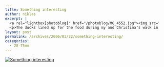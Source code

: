 ```yaml
---
title: Something interesting
author: niklas
excerpt: |
  <a rel="lightbox[photoblog]" href="/photoblog/MG_4552.jpg"><img src="/photoblog/MG_4552.thumb.jpg" alt="Something interesting" title="Something interesting"/></a>
  <p>The ducks lined up for the food during my and Christina's walk in Fredriksberg park. Shot at f/4.0 in 1/200 seconds with 400 ISO and 75mm</p>
layout: post
permalink: /archives/2006/01/22/something-interesting/
categories:
  - 28-75mm
---
```

<a rel="lightbox[photoblog]" href="/photoblog/MG_4552.jpg"><img src="/photoblog/MG_4552.sized.jpg" alt="Something interesting" title="Something interesting" /></a>